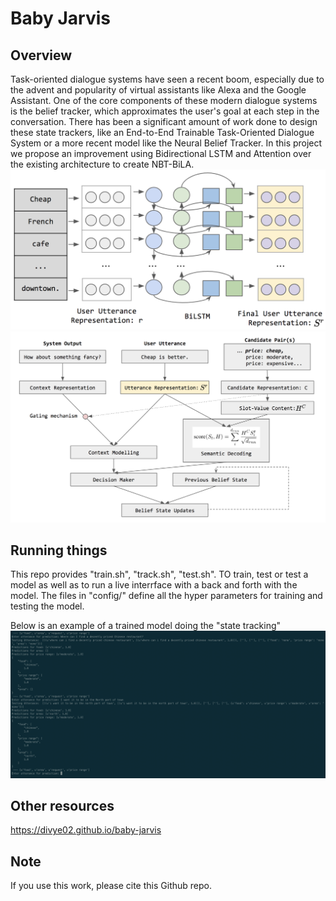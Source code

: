 # Baby Jarvis

## Overview
Task-oriented dialogue systems have seen a recent boom, especially due to the advent and popularity of virtual assistants like Alexa and the Google Assistant. One of the core components of these modern dialogue systems is the belief tracker, which approximates the user's goal at each step in the conversation. There has been a significant amount of work done to design these state trackers, like an End-to-End Trainable Task-Oriented Dialogue System or a more recent model like the Neural Belief Tracker. In this project we propose an improvement using Bidirectional LSTM and Attention over the existing architecture to create NBT-BiLA.
![User Utterance](images/user_utterance.png)
![Architecture](images/architecture.png)

## Running things
This repo provides "train.sh", "track.sh", "test.sh". TO train, test or test a model as well as to run a live interrface with a back and forth with the model.
The files in "config/" define all the hyper parameters for training and testing the model.

Below is an example of a trained model doing the "state tracking"
![Example](images/example.png)

## Other resources
https://divye02.github.io/baby-jarvis

## Note
If you use this work, please cite this Github repo.
